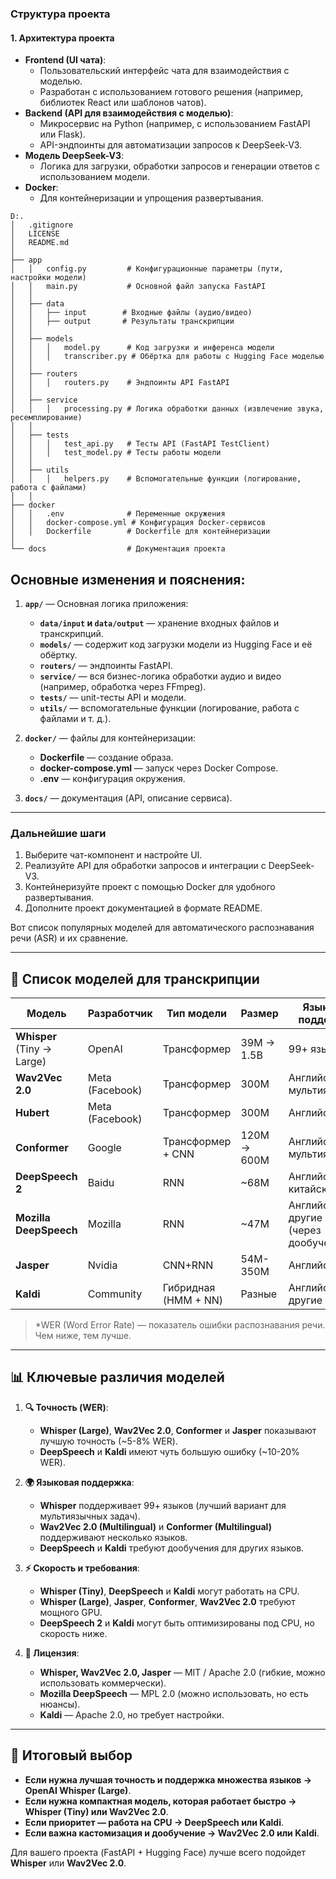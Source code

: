 ### **Структура проекта**

#### **1. Архитектура проекта**
- **Frontend (UI чата)**:
  - Пользовательский интерфейс чата для взаимодействия с моделью.
  - Разработан с использованием готового решения (например, библиотек React или шаблонов чатов).
- **Backend (API для взаимодействия с моделью)**:
  - Микросервис на Python (например, с использованием FastAPI или Flask).
  - API-эндпоинты для автоматизации запросов к DeepSeek-V3.
- **Модель DeepSeek-V3**:
  - Логика для загрузки, обработки запросов и генерации ответов с использованием модели.
- **Docker**:
  - Для контейнеризации и упрощения развертывания.

```
D:.
│   .gitignore
│   LICENSE
│   README.md
│
├── app
│   │   config.py         # Конфигурационные параметры (пути, настройки модели)
│   │   main.py           # Основной файл запуска FastAPI
│   │
│   ├── data
│   │   ├── input        # Входные файлы (аудио/видео)
│   │   ├── output       # Результаты транскрипции
│   │
│   ├── models
│   │   │   model.py      # Код загрузки и инференса модели
│   │   │   transcriber.py # Обёртка для работы с Hugging Face моделью
│   │
│   ├── routers
│   │   │   routers.py    # Эндпоинты API FastAPI
│   │
│   ├── service
│   │   │   processing.py # Логика обработки данных (извлечение звука, ресемплирование)
│   │
│   ├── tests
│   │   │   test_api.py   # Тесты API (FastAPI TestClient)
│   │   │   test_model.py # Тесты работы модели
│   │
│   ├── utils
│   │   │   helpers.py    # Вспомогательные функции (логирование, работа с файлами)
│   │
├── docker
│   │   .env              # Переменные окружения
│   │   docker-compose.yml # Конфигурация Docker-сервисов
│   │   Dockerfile        # Dockerfile для контейнеризации
│
└── docs                  # Документация проекта
```

## **Основные изменения и пояснения**:
1. **`app/`** — Основная логика приложения:
   - **`data/input` и `data/output`** — хранение входных файлов и транскрипций.
   - **`models/`** — содержит код загрузки модели из Hugging Face и её обёртку.
   - **`routers/`** — эндпоинты FastAPI.
   - **`service/`** — вся бизнес-логика обработки аудио и видео (например, обработка через FFmpeg).
   - **`tests/`** — unit-тесты API и модели.
   - **`utils/`** — вспомогательные функции (логирование, работа с файлами и т. д.).

2. **`docker/`** — файлы для контейнеризации:
   - **Dockerfile** — создание образа.
   - **docker-compose.yml** — запуск через Docker Compose.
   - **.env** — конфигурация окружения.

3. **`docs/`** — документация (API, описание сервиса).

---

### **Дальнейшие шаги**
1. Выберите чат-компонент и настройте UI.
2. Реализуйте API для обработки запросов и интеграции с DeepSeek-V3.
3. Контейнеризуйте проект с помощью Docker для удобного развертывания.
4. Дополните проект документацией в формате README.

Вот список популярных моделей для автоматического распознавания речи (ASR) и их сравнение.

---

## **📌 Список моделей для транскрипции**

| **Модель**              | **Разработчик**  | **Тип модели** | **Размер** | **Языковая поддержка** | **Производительность (WER)*** | **Аппаратные требования** | **Лицензия** |
|-------------------------|-----------------|---------------|------------|--------------------|---------------------|---------------------|-------------|
| **Whisper** (Tiny → Large) | OpenAI          | Трансформер  | 39M → 1.5B | 99+ языков | 4%-30% (зависит от размера) | GPU (желательно) | MIT |
| **Wav2Vec 2.0**        | Meta (Facebook)  | Трансформер   | 300M       | Английский, мультиязычный | ~5%-10% | CPU/GPU | MIT |
| **Hubert**             | Meta (Facebook)  | Трансформер   | 300M       | Английский | ~6%-10% | CPU/GPU | MIT |
| **Conformer**         | Google           | Трансформер + CNN | 120M → 600M | Английский, мультиязычный | ~5%-8% | GPU (желательно) | Apache 2.0 |
| **DeepSpeech 2**      | Baidu            | RNN           | ~68M       | Английский, китайский | ~10%-15% | CPU/GPU | Apache 2.0 |
| **Mozilla DeepSpeech** | Mozilla          | RNN           | ~47M       | Английский, другие языки (через дообучение) | 10%-20% | CPU/GPU | MPL 2.0 |
| **Jasper**            | Nvidia           | CNN+RNN       | 54M-350M   | Английский | ~5%-10% | GPU (желательно) | Apache 2.0 |
| **Kaldi**             | Community        | Гибридная (HMM + NN) | Разные | Английский, другие языки | ~10%-20% | CPU/GPU | Apache 2.0 |

> *WER (Word Error Rate) — показатель ошибки распознавания речи. Чем ниже, тем лучше.

---

## **📊 Ключевые различия моделей**

1. **🔍 Точность (WER)**:
   - **Whisper (Large)**, **Wav2Vec 2.0**, **Conformer** и **Jasper** показывают лучшую точность (~5-8% WER).
   - **DeepSpeech** и **Kaldi** имеют чуть большую ошибку (~10-20% WER).

2. **🌍 Языковая поддержка**:
   - **Whisper** поддерживает 99+ языков (лучший вариант для мультиязычных задач).
   - **Wav2Vec 2.0 (Multilingual)** и **Conformer (Multilingual)** поддерживают несколько языков.
   - **DeepSpeech** и **Kaldi** требуют дообучения для других языков.

3. **⚡ Скорость и требования**:
   - **Whisper (Tiny)**, **DeepSpeech** и **Kaldi** могут работать на CPU.
   - **Whisper (Large)**, **Jasper**, **Conformer**, **Wav2Vec 2.0** требуют мощного GPU.
   - **DeepSpeech 2** и **Kaldi** могут быть оптимизированы под CPU, но скорость ниже.

4. **📜 Лицензия**:
   - **Whisper, Wav2Vec 2.0, Jasper** — MIT / Apache 2.0 (гибкие, можно использовать коммерчески).
   - **Mozilla DeepSpeech** — MPL 2.0 (можно использовать, но есть нюансы).
   - **Kaldi** — Apache 2.0, но требует настройки.

---

## **🔹 Итоговый выбор**
- **Если нужна лучшая точность и поддержка множества языков → OpenAI Whisper (Large)**.
- **Если нужна компактная модель, которая работает быстро → Whisper (Tiny) или Wav2Vec 2.0**.
- **Если приоритет — работа на CPU → DeepSpeech или Kaldi**.
- **Если важна кастомизация и дообучение → Wav2Vec 2.0 или Kaldi**.

Для вашего проекта (FastAPI + Hugging Face) лучше всего подойдет **Whisper** или **Wav2Vec 2.0**.